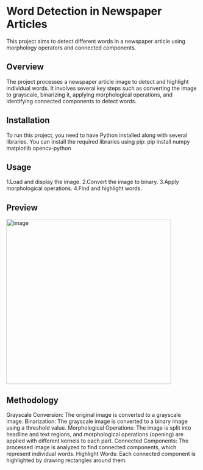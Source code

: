 # Word Detection in Newspaper Articles

This project aims to detect different words in a newspaper article using morphology operators and connected components.

## Overview

The project processes a newspaper article image to detect and highlight individual words. It involves several key steps such as converting the image to grayscale, binarizing it, applying morphological operations, and identifying connected components to detect words.

## Installation

To run this project, you need to have Python installed along with several libraries. You can install the required libraries using pip:
pip install numpy matplotlib opencv-python

## Usage
1.Load and display the image.
2.Convert the image to binary.
3.Apply morphological operations.
4.Find and highlight words.

## Preview
<img width="432" alt="image" src="https://github.com/user-attachments/assets/1152e7b7-dd2e-4efd-9731-d9c00c824538">


## Methodology
Grayscale Conversion: The original image is converted to a grayscale image.
Binarization: The grayscale image is converted to a binary image using a threshold value.
Morphological Operations: The image is split into headline and text regions, and morphological operations (opening) are applied with different kernels to each part.
Connected Components: The processed image is analyzed to find connected components, which represent individual words.
Highlight Words: Each connected component is highlighted by drawing rectangles around them.
